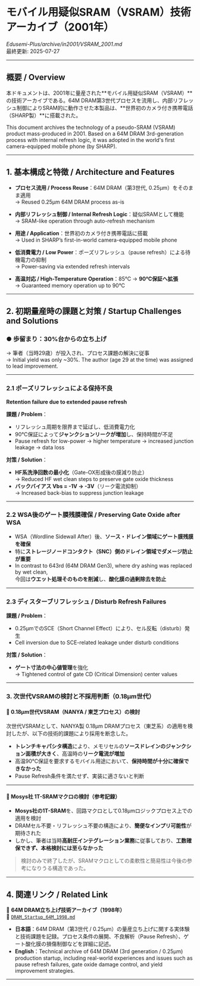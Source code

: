 # モバイル用疑似SRAM（VSRAM）技術アーカイブ（2001年）  
*Edusemi-Plus/archive/in2001/VSRAM_2001.md*  
最終更新: 2025-07-27  

---

## 概要 / **Overview**

本ドキュメントは、2001年に量産された**モバイル用疑似SRAM（VSRAM）**の技術アーカイブである。64M DRAM第3世代プロセスを流用し、内部リフレッシュ制御によりSRAM的に動作させた本製品は、**世界初のカメラ付き携帯電話（SHARP製）**に搭載された。

This document archives the technology of a pseudo-SRAM (VSRAM) product mass-produced in 2001. Based on a 64M DRAM 3rd-generation process with internal refresh logic, it was adopted in the world's first camera-equipped mobile phone (by SHARP).

---

## 1. 基本構成と特徴 / **Architecture and Features**

- **プロセス流用 / Process Reuse**：64M DRAM（第3世代, 0.25μm）をそのまま適用  
  → Reused 0.25μm 64M DRAM process as-is

- **内部リフレッシュ制御 / Internal Refresh Logic**：疑似SRAMとして機能  
  → SRAM-like operation through auto-refresh mechanism

- **用途 / Application**：世界初のカメラ付き携帯電話に搭載  
  → Used in SHARP’s first-in-world camera-equipped mobile phone

- **低消費電力 / Low Power**：ポーズリフレッシュ（pause refresh）による待機電力の抑制  
  → Power-saving via extended refresh intervals

- **高温対応 / High-Temperature Operation**：85℃ → **90℃保証へ拡張**  
  → Guaranteed memory operation up to 90°C

---

## 2. 初期量産時の課題と対策 / **Startup Challenges and Solutions**

### ● 歩留まり：**30%台からの立ち上げ**  
→ 筆者（当時29歳）が投入され、プロセス課題の解決に従事  
→ Initial yield was only ~30%. The author (age 29 at the time) was assigned to lead improvement.

---

### 2.1 ポーズリフレッシュによる保持不良  
**Retention failure due to extended pause refresh**

**課題 / Problem**：
- リフレッシュ周期を限界まで延ばし、低消費電力化  
- 90℃保証によって**ジャンクションリークが増加**し、保持時間が不足  
- Pause refresh for low-power → higher temperature → increased junction leakage → data loss

**対策 / Solution**：
- **HF系洗浄回数の最小化**（Gate-OX形成後の膜減り防止）  
  → Reduced HF wet clean steps to preserve gate oxide thickness  
- **バックバイアス Vbs = -1V → -3V**（リーク電流抑制）  
  → Increased back-bias to suppress junction leakage  

---

### 2.2 WSA後のゲート膜残膜確保 / **Preserving Gate Oxide after WSA**

- WSA（Wordline Sidewall After）後、**ソース・ドレイン領域にゲート膜残膜を確保**  
- 特に**ストレージノードコンタクト（SNC）側のドレイン領域でダメージ防止が重要**  
- In contrast to 643rd (64M DRAM Gen3), where dry ashing was replaced by wet clean,  
  今回は**ウエット処理そのものを削減**し、**酸化膜の過剰除去を防止**

---

### 2.3 ディスターブリフレッシュ / **Disturb Refresh Failures**

**課題 / Problem**：
- 0.25μmでのSCE（Short Channel Effect）により、セル反転（disturb）発生  
- Cell inversion due to SCE-related leakage under disturb conditions

**対策 / Solution**：
- **ゲート寸法の中心値管理**を強化  
  → Tightened control of gate CD (Critical Dimension) center values  

---

### 3. 次世代VSRAMの検討と不採用判断（0.18μm世代）

#### 🧪 0.18μm世代VSRAM（NANYA / 東芝プロセス）の検討

次世代VSRAMとして、NANYA製 0.18μm DRAMプロセス（東芝系）の適用を検討したが、以下の技術的課題により採用を断念した。

- **トレンチキャパシタ構造**により、メモリセルの**ソースドレインのジャンクション面積が大きく**、高温時の**リーク電流が増加**  
- 高温90℃保証を要求するモバイル用途において、**保持時間が十分に確保できなかった**
- Pause Refresh条件を満たせず、実装に適さないと判断

---

#### 🧪 Mosys社 1T-SRAMマクロの検討（参考記録）

- **Mosys社の1T-SRAM**を、回路マクロとして0.18μmロジックプロセス上での適用を検討
- DRAMセル不要・リフレッシュ不要の構造により、**簡便なインプリ可能性**が期待された
- しかし、筆者は当時**高耐圧インテグレーション業務**に従事しており、**工数確保できず、本格検討には至らなかった**

> 検討のみで終了したが、SRAMマクロとしての柔軟性と簡易性は今後の参考になりうる構造であった。

---

## 4. 関連リンク / **Related Link**

📂 **64M DRAM立ち上げ技術アーカイブ（1998年）**  
📄 [`DRAM_Startup_64M_1998.md`](../in1998/DRAM_Startup_64M_1998.md)

- **日本語**：64M DRAM（第3世代 / 0.25μm）の量産立ち上げに関する実体験と技術課題を記録。プロセス条件の展開、不良解析（Pause Refresh）、ゲート酸化膜の損傷制御などを詳細に記述。  
- **English**：Technical archive of 64M DRAM (3rd generation / 0.25μm) production startup, including real-world experiences and issues such as pause refresh failures, gate oxide damage control, and yield improvement strategies.

---

